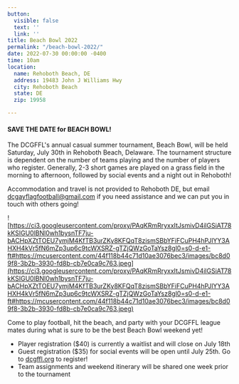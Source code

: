 ```yaml
---
button:
  visible: false
  text: ''
  link: ''
title: Beach Bowl 2022
permalink: "/beach-bowl-2022/"
date: 2022-07-30 00:00:00 -0400
time: 10am
location:
  name: Rehoboth Beach, DE
  address: 19483 John J Williams Hwy
  city: Rehoboth Beach
  state: DE
  zip: 19958

---
```

#### SAVE THE DATE for BEACH BOWL!

The DCGFFL's annual casual summer tournament, Beach Bowl, will be held Saturday, July 30th in Rehoboth Beach, Delaware.  The tournament structure is dependent on the number of teams playing and the number of players who register.  Generally, 2-3 short games are played on a grass field in the morning to afternoon, followed by social events and a night out in Rehoboth!

Accommodation and travel is not provided to Rehoboth DE, but email dcgayflagfootball@gmail.com if you need assistance and we can put you in touch with others going!

![https://ci3.googleusercontent.com/proxy/PAqKRmRryxxItJsmivD4ilGSiAT78kKSIGU0lBNl0wh1bysnTF7ju-bACHpXZtTOEU7ymjM4KfTB3urZKy8KFQqT8zismSBbYFiFCuPH4hPJlYY3AHXH4kVr5fN6mZp3up6c9tcWXSRZ-gTZjQWzGoTaYsz8gl0=s0-d-e1-ft#https://mcusercontent.com/44f118b44c71d10ae3076bec3/images/bc8d09f8-3b2b-3930-fd8b-cb7e0ca9c763.jpeg](https://ci3.googleusercontent.com/proxy/PAqKRmRryxxItJsmivD4ilGSiAT78kKSIGU0lBNl0wh1bysnTF7ju-bACHpXZtTOEU7ymjM4KfTB3urZKy8KFQqT8zismSBbYFiFCuPH4hPJlYY3AHXH4kVr5fN6mZp3up6c9tcWXSRZ-gTZjQWzGoTaYsz8gl0=s0-d-e1-ft#https://mcusercontent.com/44f118b44c71d10ae3076bec3/images/bc8d09f8-3b2b-3930-fd8b-cb7e0ca9c763.jpeg)

Come to play football, hit the beach, and party with your DCGFFL league mates during what is sure to be the best Beach Bowl weekend yet!

* Player registration ($40) is currently a waitlist and will close on July 18th
* Guest registration ($35) for social events will be open until July 25th. Go to [dcgffl.org](https://dcgffl.us16.list-manage.com/track/click?u=44f118b44c71d10ae3076bec3&id=d8af38cf51&e=c3641de19c) to register!
* Team assignments and weekend itinerary will be shared one week prior to the tournament